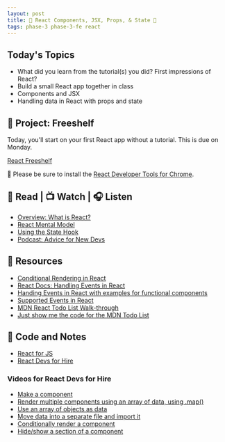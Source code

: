```yaml
---
layout: post
title: 🦊 React Components, JSX, Props, & State 🦊
tags: phase-3 phase-3-fe react
---
```


## Today's Topics

- What did you learn from the tutorial(s) you did? First impressions of React?
- Build a small React app together in class
- Components and JSX
- Handling data in React with props and state

## 🎯 Project: Freeshelf

Today, you'll start on your first React app without a tutorial. This is due on Monday.

[React Freeshelf](https://classroom.github.com/a/rmcbX5hS)

🧰 Please be sure to install the [React Developer Tools for Chrome](https://chrome.google.com/webstore/detail/react-developer-tools/fmkadmapgofadopljbjfkapdkoienihi?hl=en).

## 📖 Read | 📺 Watch | 🎧 Listen

- [Overview: What is React?](https://learnreact.design/posts/what-is-react)
- [React Mental Model](https://learnreact.design/posts/react-mental-model-html-input)
- [Using the State Hook](https://reactjs.org/docs/hooks-state.html)
- [Podcast: Advice for New Devs](https://syntax.fm/show/382/advice-for-new-devs)

## 🔖 Resources

- [Conditional Rendering in React](https://www.robinwieruch.de/conditional-rendering-react)
- [React Docs: Handling Events in React](https://reactjs.org/docs/handling-events.html)
- [Handing Events in React with examples for functional components](https://www.newline.co/@andreeamaco/how-to-use-react-onclick-events-in-class-and-functional-components--fb63a01e)
- [Supported Events in React](https://reactjs.org/docs/events.html#supported-events)
- [MDN React Todo List Walk-through](https://developer.mozilla.org/en-US/docs/Learn/Tools_and_testing/Client-side_JavaScript_frameworks/React_todo_list_beginning)
- [Just show me the code for the MDN Todo List](https://github.dev/mdn/todo-react)

## 🦉 Code and Notes

- [React for JS](https://github.com/Momentum-Team-12/notes/blob/main/js-for-react.md)
- [React Devs for Hire](https://github.com/Momentum-Team-12/example-react-devs-for-hire)

### Videos for React Devs for Hire

- [Make a component](https://www.loom.com/share/411def5748b04bb5a86700938693d885)
- [Render multiple components using an array of data, using .map()](https://www.loom.com/share/7499efcab8d7463387a18265bccd2b3d)
- [Use an array of objects as data](https://www.loom.com/share/32b3a24b5e5a4a2b817776939832d346)
- [Move data into a separate file and import it](https://www.loom.com/share/802ae08d0a1d4bedb75a8c15258ecc18)
- [Conditionally render a component](https://www.loom.com/share/e20a9db54d984e51b4a075aa09301d5f)
- [Hide/show a section of a component](https://www.loom.com/share/da105dface05421b8a5882c68c902f68)
